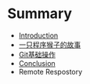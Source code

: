 # Summary

* [Introduction](README.md)
* [一只程序猴子的故事](a_monkeys_story.md)
* [Git基础操作](basic_operation_md.md)
* [Conclusion](conclusion.md)
* Remote Respostory

